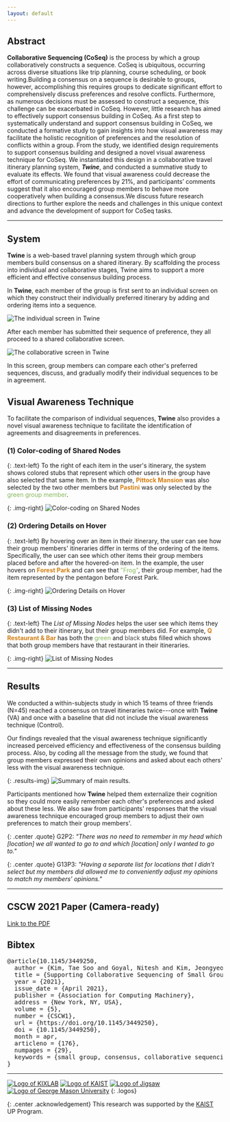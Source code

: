 ```yaml
---
layout: default
---
```


## Abstract

**Collaborative Sequencing (CoSeq)** is the process by which a group collaboratively constructs a sequence. CoSeq is ubiquitous, occurring across diverse situations like trip planning, course scheduling, or book writing.Building a consensus on a sequence is desirable to groups, however, accomplishing this requires groups to dedicate significant effort to comprehensively discuss preferences and resolve conflicts. Furthermore, as numerous decisions must be assessed to construct a sequence, this challenge can be exacerbated in CoSeq. However, little research has aimed to effectively support consensus building in CoSeq. As a first step to systematically understand and support consensus building in CoSeq, we conducted a formative study to gain insights into how visual awareness may facilitate the holistic recognition of preferences and the resolution of conflicts within a group. From the study, we identified design requirements to support consensus building and designed a novel visual awareness technique for CoSeq. We instantiated this design in a collaborative travel itinerary planning system, **_Twine_**, and conducted a summative study to evaluate its effects. We found that visual awareness could decrease the effort of communicating preferences by 21%, and participants’ comments suggest that it also encouraged group members to behave more cooperatively when building a consensus.We discuss future research directions to further explore the needs and challenges in this unique context and advance the development of support for CoSeq tasks.

------

## System

**Twine** is a web-based travel planning system through which group members build consensus on a shared itinerary. By scaffolding the process into individual and collaborative stages, Twine aims to support a more efficient and effective consensus building process.

In **Twine**, each member of the group is first sent to an individual screen on which they construct their individually preferred itinerary by adding and ordering items into a sequence.

![The individual screen in Twine](/assets/img/individual.jpeg)

After each member has submitted their sequence of preference, they all proceed to a shared collaborative screen.

![The collaborative screen in Twine](/assets/img/collaborative.png)

In this screen, group members can compare each other's preferred sequences, discuss, and gradually modify their individual sequences to be in agreement.

## Visual Awareness Technique

To facilitate the comparison of individual sequences, **Twine** also provides a novel visual awareness technique to facilitate the identification of agreements and disagreements in preferences.

### (1) Color-coding of Shared Nodes

{: .text-left}
To the right of each item in the user's itinerary, the system shows colored stubs that represent which other users in the group have also selected that same item. In the example, <span style="color:#d37f14;font-weight:bold">Pittock Mansion</span> was also selected by the two other members but <span style="color:#d37f14; font-weight:bold">Pastini</span> was only selected by the <span style="color:#86b95b">green group member</span>.

{: .img-right}
![Color-coding on Shared Nodes](/assets/img/color_coding.png)

### (2) Ordering Details on Hover

{: .text-left}
By hovering over an item in their itinerary, the user can see how their group members' itineraries differ in terms of the ordering of the items. Specifically, the user can see which other items their group members placed before and after the hovered-on item. In the example, the user hovers on <span style="color:#d37f14;font-weight:bold">Forest Park</span> and can see that <span style="color:#86b95b">"Frog"</span>, their group member, had the item represented by the pentagon before Forest Park.

{: .img-right}
![Ordering Details on Hover](/assets/img/ordering_details.png)


### (3) List of Missing Nodes

{: .text-left}
The _List of Missing Nodes_ helps the user see which items they didn't add to their itinerary, but their group members did. For example, <span style="color:#d37f14;font-weight:bold">Q Restaurant & Bar</span> has both the <span style="color:#86b95b">green</span> and <span style="color:#474747">black</span> stubs filled which shows that both group members have that restaurant in their itineraries.

{: .img-right}
![List of Missing Nodes](/assets/img/list_of_missing.png)

------

## Results

We conducted a within-subjects study in which 15 teams of three friends (N=45) reached a consensus on travel itineraries twice---once with **Twine** (VA) and once with a baseline that did not include the visual awareness technique (Control).

Our findings revealed that the visual awareness technique significantly increased perceived efficiency and effectiveness of the consensus building process. Also, by coding all the message from the study, we found that group members expressed their own opinions and asked about each others' less with the visual awareness technique.

{: .results-img}
![Summary of main results.](/assets/img/results_gini.png)

Participants mentioned how **Twine** helped them externalize their cognition so they could more easily remember each other's preferences and asked about these less. We also saw from participants' responses that the visual awareness technique encouraged group members to adjust their own preferences to match their group members'.

{: .center .quote}
G2P2: *"There was no need to remember in my head which [location] we all wanted to go to and which [location] only I wanted to go to."*

{: .center .quote}
G13P3: *"Having a separate list for locations that I didn’t select but my members did allowed me to conveniently adjust my opinions to match my members’ opinions."*

------

## CSCW 2021 Paper (Camera-ready)

[Link to the PDF][1]

## Bibtex
<pre>
@article{10.1145/3449250,
  author = {Kim, Tae Soo and Goyal, Nitesh and Kim, Jeongyeon and Kim, Juho and Hong, Sungsoo Ray},
  title = {Supporting Collaborative Sequencing of Small Groups through Visual Awareness},
  year = {2021},
  issue_date = {April 2021},
  publisher = {Association for Computing Machinery},
  address = {New York, NY, USA},
  volume = {5},
  number = {CSCW1},
  url = {https://doi.org/10.1145/3449250},
  doi = {10.1145/3449250},
  month = apr,
  articleno = {176},
  numpages = {29},
  keywords = {small group, consensus, collaborative sequencing, visual awareness, group communication, group awareness}
}
</pre>

------

[![Logo of KIXLAB](/assets/img/kixlab_logo.png)](https://kixlab.org)
[![Logo of KAIST](/assets/img/kaist_logo.png)](https://kaist.ac.kr)
[![Logo of Jigsaw](/assets/img/jigsaw_logo.png)](https://jigsaw.google.com)
[![Logo of George Mason University](/assets/img/gmu_logo.svg)](https://www2.gmu.edu)
{: .logos}

{: .center .acknowledgement}
This research was supported by the [KAIST](https://kaist.ac.kr) UP Program.


[1]:https://kixlab.github.io/website-files/2021/cscw2021-CoSeq-paper.pdf
